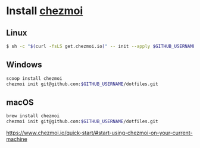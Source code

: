 # Install [chezmoi](https://www.chezmoi.io/)

## Linux
```bash
$ sh -c "$(curl -fsLS get.chezmoi.io)" -- init --apply $GITHUB_USERNAME
```

## Windows
```bash
scoop install chezmoi
chezmoi init git@github.com:$GITHUB_USERNAME/dotfiles.git
```

## macOS
```bash
brew install chezmoi
chezmoi init git@github.com:$GITHUB_USERNAME/dotfiles.git
```

https://www.chezmoi.io/quick-start/#start-using-chezmoi-on-your-current-machine
